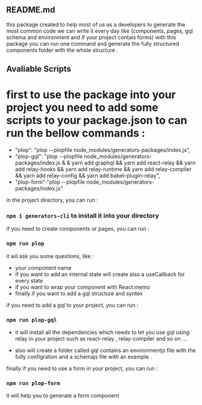 ## README.md 

this package created to help most of us as a developers to generate 
the most common code we can write it every day like (components, pages, gql schema and environment and if your project contais forms)
with this package you can run one command and generate the fully structured components folder with the whole structure .

## Avaliable Scripts

# first to use the package into your project you need to add some scripts  to your package.json to can run the bellow commands : 

 - "plop": "plop --plopfile node_modules/generators-packages/index.js",
 - "plop-gql": "plop --plopfile node_modules/generators-packages/index.js & & yarn add graphql && yarn add react-relay && yarn add relay-hooks && yarn add relay-runtime && yarn add relay-compiler && yarn add relay-config && yarn add babel-plugin-relay",
 - "plop-form":"plop --plopfile node_modules/generators-packages/index.js"

in the project directory, you can run :

### `npm i generators-cli` to install it into your directory

if you need to create components or pages, you can run :

### `npm run plop`

it wil ask you some questions, like : 

- your component name
- if you want to add an internal state will create also a useCallback for   every state
- if you want to wrap your component with React.memo 
- finally if you want to add a gql structure and syntex 

if you need to add a gql to your project, you can run : 

### `npm run plop-gql`

- it will install all the dependencies which needs to let you use gql using relay in your project such as react-relay , relay-compiler and so on ...

- also will create a folder called gql contains an environmentjs file with the fully configration and a schemajs file with an example . 

finally if you need to use a form in your project, you can run :

### `npm run plop-form`

it will help you to generate a form component 